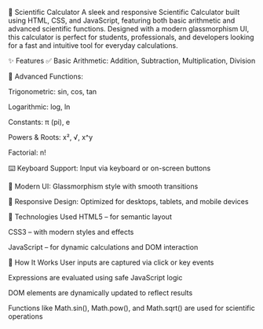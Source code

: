 🔬 Scientific Calculator
A sleek and responsive Scientific Calculator built using HTML, CSS, and JavaScript, featuring both basic arithmetic and advanced scientific functions. Designed with a modern glassmorphism UI, this calculator is perfect for students, professionals, and developers looking for a fast and intuitive tool for everyday calculations.

✨ Features
✅ Basic Arithmetic: Addition, Subtraction, Multiplication, Division

🔢 Advanced Functions:

Trigonometric: sin, cos, tan

Logarithmic: log, ln

Constants: π (pi), e

Powers & Roots: x², √, x^y

Factorial: n!

⌨️ Keyboard Support: Input via keyboard or on-screen buttons

🎨 Modern UI: Glassmorphism style with smooth transitions

📱 Responsive Design: Optimized for desktops, tablets, and mobile devices

🚀 Technologies Used
HTML5 – for semantic layout

CSS3 – with modern styles and effects

JavaScript – for dynamic calculations and DOM interaction

🧠 How It Works
User inputs are captured via click or key events

Expressions are evaluated using safe JavaScript logic

DOM elements are dynamically updated to reflect results

Functions like Math.sin(), Math.pow(), and Math.sqrt() are used for scientific operations


